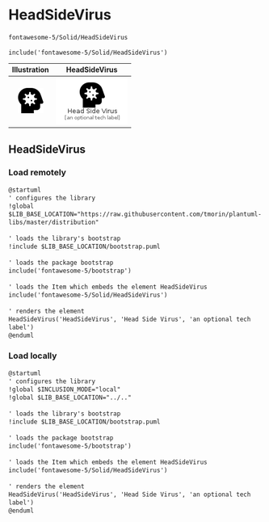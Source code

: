 # HeadSideVirus


```text
fontawesome-5/Solid/HeadSideVirus
```

```text
include('fontawesome-5/Solid/HeadSideVirus')
```



| Illustration | HeadSideVirus |
| :---: | :---: |
| ![illustration for Illustration](../../fontawesome-5/Solid/HeadSideVirus.png) | ![illustration for HeadSideVirus](../../fontawesome-5/Solid/HeadSideVirus.Local.png) |




## HeadSideVirus

### Load remotely
```plantuml
@startuml
' configures the library
!global $LIB_BASE_LOCATION="https://raw.githubusercontent.com/tmorin/plantuml-libs/master/distribution"

' loads the library's bootstrap
!include $LIB_BASE_LOCATION/bootstrap.puml

' loads the package bootstrap
include('fontawesome-5/bootstrap')

' loads the Item which embeds the element HeadSideVirus
include('fontawesome-5/Solid/HeadSideVirus')

' renders the element
HeadSideVirus('HeadSideVirus', 'Head Side Virus', 'an optional tech label')
@enduml
```

### Load locally
```plantuml
@startuml
' configures the library
!global $INCLUSION_MODE="local"
!global $LIB_BASE_LOCATION="../.."

' loads the library's bootstrap
!include $LIB_BASE_LOCATION/bootstrap.puml

' loads the package bootstrap
include('fontawesome-5/bootstrap')

' loads the Item which embeds the element HeadSideVirus
include('fontawesome-5/Solid/HeadSideVirus')

' renders the element
HeadSideVirus('HeadSideVirus', 'Head Side Virus', 'an optional tech label')
@enduml
```

